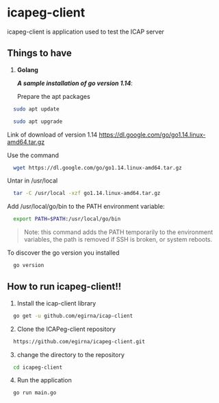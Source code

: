 # icapeg-client

icapeg-client is application used to test the ICAP server 

## Things to have

1. **Golang**

     ***A sample installation of go version 1.14***:

     Prepare the apt packages    
  ```bash
    sudo apt update

  ```

  ```bash
    sudo apt upgrade

  ```

Link of download of version 1.14
    https://dl.google.com/go/go1.14.linux-amd64.tar.gz

Use the command
  ```bash
    wget https://dl.google.com/go/go1.14.linux-amd64.tar.gz

  ```
Untar in /usr/local

  ```bash
    tar -C /usr/local -xzf go1.14.linux-amd64.tar.gz

  ```

Add /usr/local/go/bin to the PATH environment variable:

  ```bash
    export PATH=$PATH:/usr/local/go/bin

  ```
> Note: this command adds the PATH temporarily to the environment variables, the path is removed if SSH is broken, or system reboots.

To discover the go version you installed

  ```bash
    go version

  ```


## How to run icapeg-client!!

1. Install the icap-client library

  ```bash
    go get -u github.com/egirna/icap-client

  ```

2. Clone the ICAPeg-client repository

  ```bash
    https://github.com/egirna/icapeg-client.git

  ```

3. change the directory to the repository

  ```bash
    cd icapeg-client

  ```

4. Run the application

  ```bash
    go run main.go

  ```
